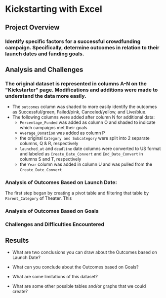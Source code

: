 # Kickstarting with Excel

## Project Overview 
### Identify specific factors for a successful crowdfunding campaign. Specifically, determine outcomes in relation to their launch dates and funding goals.

## Analysis and Challenges
### The original dataset is represented in columns A-N on the "Kickstarter" page. Modifications and additions were made to understand the data more easily. 
* The `outcomes` column was shaded to more easily identify the outcomes as Successful/green, Failed/pink, Canceled/yellow, and Live/blue. 
* The following columns were added after column N for additional data:
  - `Percentage_Funded` was added as column O and shaded to indicate which campaigns met their goals
  - `Average_Donation` was added as column P
  - the original `Category and Subcategory` were split into 2 separate columns, Q & R, respectively
  - `launched_at` and `deadline` date columns were converted to US format and labeled as `Create_Date_Convert` and `End_Date_Convert` in columns S and T, respectively
  - the `Year` column was added in column U and was pulled from the `Create_Date_Convert`

### Analysis of Outcomes Based on Launch Date:
The first step began by creating a pivot table and filtering that table by `Parent_Category` of Theater. This  


### Analysis of Outcomes Based on Goals

### Challenges and Difficulties Encountered

## Results

- What are two conclusions you can draw about the Outcomes based on Launch Date?

- What can you conclude about the Outcomes based on Goals?

- What are some limitations of this dataset?

- What are some other possible tables and/or graphs that we could create?



